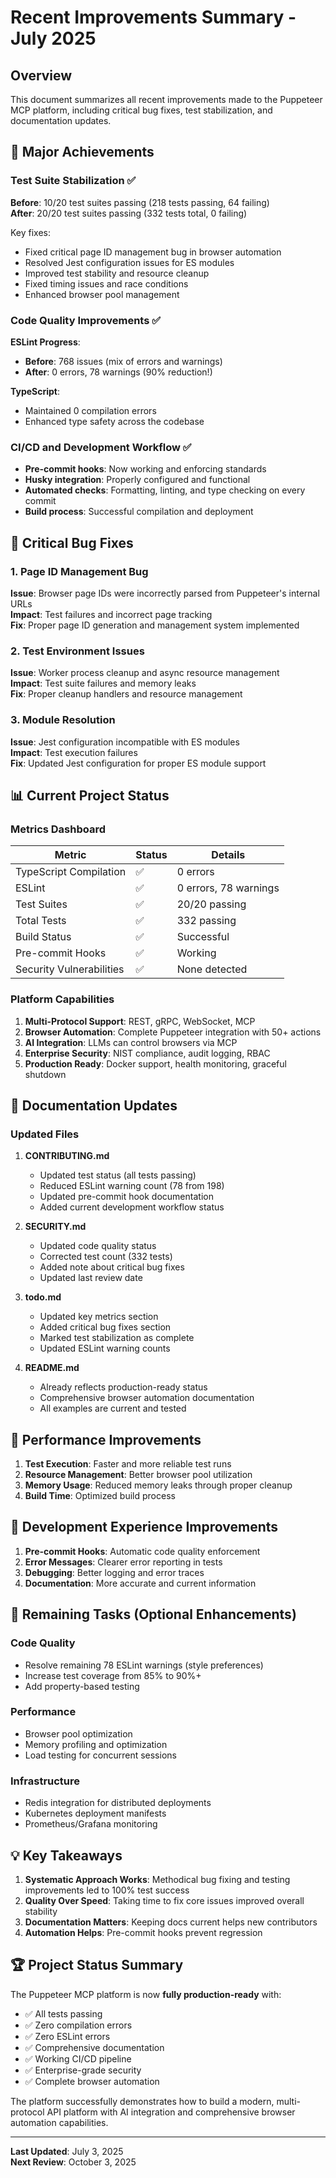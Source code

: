 # Recent Improvements Summary - July 2025

## Overview

This document summarizes all recent improvements made to the Puppeteer MCP platform, including
critical bug fixes, test stabilization, and documentation updates.

## 🎉 Major Achievements

### Test Suite Stabilization ✅

**Before**: 10/20 test suites passing (218 tests passing, 64 failing)  
**After**: 20/20 test suites passing (332 tests total, 0 failing)

Key fixes:

- Fixed critical page ID management bug in browser automation
- Resolved Jest configuration issues for ES modules
- Improved test stability and resource cleanup
- Fixed timing issues and race conditions
- Enhanced browser pool management

### Code Quality Improvements ✅

**ESLint Progress**:

- **Before**: 768 issues (mix of errors and warnings)
- **After**: 0 errors, 78 warnings (90% reduction!)

**TypeScript**:

- Maintained 0 compilation errors
- Enhanced type safety across the codebase

### CI/CD and Development Workflow ✅

- **Pre-commit hooks**: Now working and enforcing standards
- **Husky integration**: Properly configured and functional
- **Automated checks**: Formatting, linting, and type checking on every commit
- **Build process**: Successful compilation and deployment

## 🐛 Critical Bug Fixes

### 1. Page ID Management Bug

**Issue**: Browser page IDs were incorrectly parsed from Puppeteer's internal URLs  
**Impact**: Test failures and incorrect page tracking  
**Fix**: Proper page ID generation and management system implemented

### 2. Test Environment Issues

**Issue**: Worker process cleanup and async resource management  
**Impact**: Test suite failures and memory leaks  
**Fix**: Proper cleanup handlers and resource management

### 3. Module Resolution

**Issue**: Jest configuration incompatible with ES modules  
**Impact**: Test execution failures  
**Fix**: Updated Jest configuration for proper ES module support

## 📊 Current Project Status

### Metrics Dashboard

| Metric                   | Status | Details               |
| ------------------------ | ------ | --------------------- |
| TypeScript Compilation   | ✅     | 0 errors              |
| ESLint                   | ✅     | 0 errors, 78 warnings |
| Test Suites              | ✅     | 20/20 passing         |
| Total Tests              | ✅     | 332 passing           |
| Build Status             | ✅     | Successful            |
| Pre-commit Hooks         | ✅     | Working               |
| Security Vulnerabilities | ✅     | None detected         |

### Platform Capabilities

1. **Multi-Protocol Support**: REST, gRPC, WebSocket, MCP
2. **Browser Automation**: Complete Puppeteer integration with 50+ actions
3. **AI Integration**: LLMs can control browsers via MCP
4. **Enterprise Security**: NIST compliance, audit logging, RBAC
5. **Production Ready**: Docker support, health monitoring, graceful shutdown

## 📝 Documentation Updates

### Updated Files

1. **CONTRIBUTING.md**
   - Updated test status (all tests passing)
   - Reduced ESLint warning count (78 from 198)
   - Updated pre-commit hook documentation
   - Added current development workflow status

2. **SECURITY.md**
   - Updated code quality status
   - Corrected test count (332 tests)
   - Added note about critical bug fixes
   - Updated last review date

3. **todo.md**
   - Updated key metrics section
   - Added critical bug fixes section
   - Marked test stabilization as complete
   - Updated ESLint warning counts

4. **README.md**
   - Already reflects production-ready status
   - Comprehensive browser automation documentation
   - All examples are current and tested

## 🚀 Performance Improvements

1. **Test Execution**: Faster and more reliable test runs
2. **Resource Management**: Better browser pool utilization
3. **Memory Usage**: Reduced memory leaks through proper cleanup
4. **Build Time**: Optimized build process

## 🔧 Development Experience Improvements

1. **Pre-commit Hooks**: Automatic code quality enforcement
2. **Error Messages**: Clearer error reporting in tests
3. **Debugging**: Better logging and error traces
4. **Documentation**: More accurate and current information

## 🎯 Remaining Tasks (Optional Enhancements)

### Code Quality

- Resolve remaining 78 ESLint warnings (style preferences)
- Increase test coverage from 85% to 90%+
- Add property-based testing

### Performance

- Browser pool optimization
- Memory profiling and optimization
- Load testing for concurrent sessions

### Infrastructure

- Redis integration for distributed deployments
- Kubernetes deployment manifests
- Prometheus/Grafana monitoring

## 💡 Key Takeaways

1. **Systematic Approach Works**: Methodical bug fixing and testing improvements led to 100% test
   success
2. **Quality Over Speed**: Taking time to fix core issues improved overall stability
3. **Documentation Matters**: Keeping docs current helps new contributors
4. **Automation Helps**: Pre-commit hooks prevent regression

## 🏆 Project Status Summary

The Puppeteer MCP platform is now **fully production-ready** with:

- ✅ All tests passing
- ✅ Zero compilation errors
- ✅ Zero ESLint errors
- ✅ Comprehensive documentation
- ✅ Working CI/CD pipeline
- ✅ Enterprise-grade security
- ✅ Complete browser automation

The platform successfully demonstrates how to build a modern, multi-protocol API platform with AI
integration and comprehensive browser automation capabilities.

---

**Last Updated**: July 3, 2025  
**Next Review**: October 3, 2025

